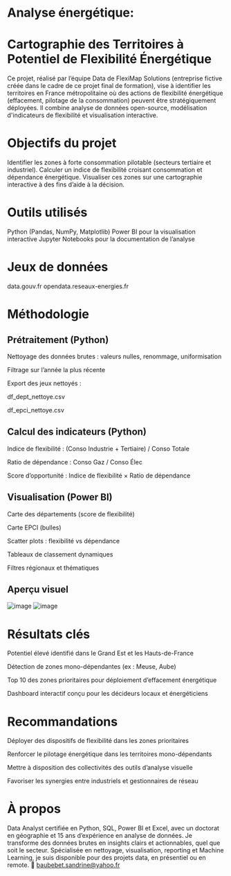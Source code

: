 # Analyse énergétique: 
# Cartographie des Territoires à Potentiel de Flexibilité Énergétique
Ce projet, réalisé par l’équipe Data de FlexiMap Solutions (entreprise fictive créée dans le cadre de ce projet final de formation), vise à identifier les territoires en France métropolitaine où des actions de flexibilité énergétique (effacement, pilotage de la consommation) peuvent être stratégiquement déployées. Il combine analyse de données open-source, modélisation d'indicateurs de flexibilité et visualisation interactive.

# Objectifs du projet
Identifier les zones à forte consommation pilotable (secteurs tertiaire et industriel).
Calculer un indice de flexibilité croisant consommation et dépendance énergétique.
Visualiser ces zones sur une cartographie interactive à des fins d’aide à la décision.

# Outils utilisés
Python (Pandas, NumPy, Matplotlib)
Power BI pour la visualisation interactive
Jupyter Notebooks pour la documentation de l’analyse

# Jeux de données
data.gouv.fr
opendata.reseaux-energies.fr

# Méthodologie
## Prétraitement (Python)
Nettoyage des données brutes : valeurs nulles, renommage, uniformisation

Filtrage sur l’année la plus récente

Export des jeux nettoyés :

df_dept_nettoye.csv

df_epci_nettoye.csv

## Calcul des indicateurs (Python)
Indice de flexibilité : (Conso Industrie + Tertiaire) / Conso Totale

Ratio de dépendance : Conso Gaz / Conso Élec

Score d’opportunité : Indice de flexibilité × Ratio de dépendance

## Visualisation (Power BI)
Carte des départements (score de flexibilité)

Carte EPCI (bulles)

Scatter plots : flexibilité vs dépendance

Tableaux de classement dynamiques

Filtres régionaux et thématiques

## Aperçu visuel 
![image](https://github.com/user-attachments/assets/61738966-5559-4c51-ab7d-28072bc8afa5)
![image](https://github.com/user-attachments/assets/ec9c4551-945b-47cf-9f2e-26b505486de7)

# Résultats clés
Potentiel élevé identifié dans le Grand Est et les Hauts-de-France

Détection de zones mono-dépendantes (ex : Meuse, Aube)

Top 10 des zones prioritaires pour déploiement d’effacement énergétique

Dashboard interactif conçu pour les décideurs locaux et énergéticiens

# Recommandations
Déployer des dispositifs de flexibilité dans les zones prioritaires

Renforcer le pilotage énergétique dans les territoires mono-dépendants

Mettre à disposition des collectivités des outils d’analyse visuelle

Favoriser les synergies entre industriels et gestionnaires de réseau


# À propos
Data Analyst certifiée en Python, SQL, Power BI et Excel, avec un doctorat en géographie et 15 ans d’expérience en analyse de données.
Je transforme des données brutes en insights clairs et actionnables, quel que soit le secteur.
Spécialisée en nettoyage, visualisation, reporting et Machine Learning, je suis disponible pour des projets data, en présentiel ou en remote.
📩 baubebet.sandrine@yahoo.fr
